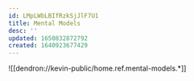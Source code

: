 ```yaml
---
id: LMpLWbLBIfRzkSjJlF7U1
title: Mental Models
desc: ''
updated: 1650832872792
created: 1640923677429
---
```


![[dendron://kevin-public/home.ref.mental-models.*]]


<!-- ### Gremlins
.
- personality are not gremlins. gremlins are something outside of you
- source:  -->
